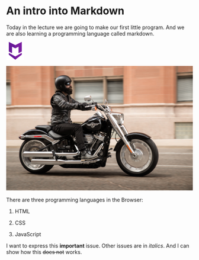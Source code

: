 # An intro into Markdown

Today in the lecture we are going to make our first little program. And we are also learning a programming language called markdown.

![alt text](https://github.com/adam-p/markdown-here/raw/master/src/common/images/icon48.png "Logo Title Text 1")

![Harley driver](i01.jpg)

There are three programming languages in the Browser:

1. HTML

1. CSS

1. JavaScript

I want to express this **important** issue. Other issues are in _italics_. And I can show how this ~~does not~~ works.
